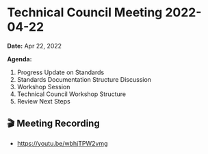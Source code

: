 Technical Council Meeting 2022-04-22
===

**Date:** Apr 22, 2022

**Agenda:**
1. Progress Update on Standards
2. Standards Documentation Structure Discussion
3. Workshop Session
4. Technical Council Workshop Structure
5. Review Next Steps 


:clapper: Meeting Recording 
---
* https://youtu.be/wbhjTPW2vmg
